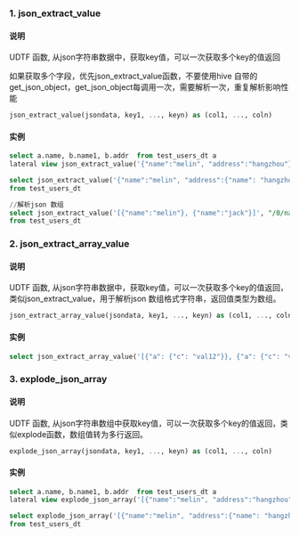 
### 1. json_extract_value
#### 说明
UDTF 函数, 从json字符串数据中，获取key值，可以一次获取多个key的值返回

如果获取多个字段，优先json_extract_value函数，不要使用hive 自带的get_json_object，get_json_object每调用一次，需要解析一次，重复解析影响性能
``` sql
json_extract_value(jsondata, key1, ..., keyn) as (col1, ..., coln)
```
#### 实例
```sql
select a.name, b.name1, b.addr  from test_users_dt a 
lateral view json_extract_value('{"name":"melin", "address":"hangzhou"}', 'name', "address") b as name1, addr;

select json_extract_value('{"name":"melin", "address":{"name": "hangzhou"}}', "name", "address/name") as (name, address)
from test_users_dt

//解析json 数组
select json_extract_value('[{"name":"melin"}, {"name":"jack"}]', "/0/name", "/1/name") as (name1, name2)
from test_users_dt
```

### 2. json_extract_array_value
#### 说明
UDTF 函数, 从json字符串数据中，获取key值，可以一次获取多个key的值返回，类似json_extract_value，用于解析json 数组格式字符串，返回值类型为数组。

``` sql
json_extract_array_value(jsondata, key1, ..., keyn) as (col1, ..., coln)
```
#### 实例
```sql
select json_extract_array_value('[{"a": {"c": "val12"}}, {"a": {"c": "val2"}}]', "a/c") as (name)
```

### 3. explode_json_array
#### 说明
UDTF 函数, 从json字符串数组中获取key值，可以一次获取多个key的值返回，类似explode函数，数组值转为多行返回。

``` sql
explode_json_array(jsondata, key1, ..., keyn) as (col1, ..., coln)
```
#### 实例
```sql
select a.name, b.name1, b.addr  from test_users_dt a 
lateral view explode_json_array('[{"name":"melin", "address":"hangzhou"}, {"name":"lisi", "address":"hangzhou"}]', 'name', "address") b as name1, addr;

select explode_json_array('[{"name":"melin", "address":{"name": "hangzhou"}}]', "name", "address/name") as (name, address)
from test_users_dt

```
